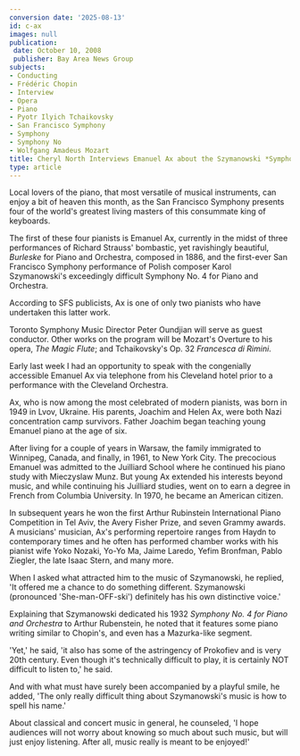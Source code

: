 ```yaml
---
conversion date: '2025-08-13'
id: c-ax
images: null
publication:
 date: October 10, 2008
 publisher: Bay Area News Group
subjects:
- Conducting
- Frédéric Chopin
- Interview
- Opera
- Piano
- Pyotr Ilyich Tchaikovsky
- San Francisco Symphony
- Symphony
- Symphony No
- Wolfgang Amadeus Mozart
title: Cheryl North Interviews Emanuel Ax about the Szymanowski *Symphony No. 4 for Piano and Orchestra
type: article
---
```


Local lovers of the piano, that most versatile of musical instruments, can enjoy a bit of heaven this month, as the San Francisco Symphony presents four of the world's greatest living masters of this consummate king of keyboards.

 The first of these four pianists is Emanuel Ax, currently in the midst of three performances of Richard Strauss' bombastic, yet ravishingly beautiful, *Burleske* for Piano and Orchestra, composed in 1886, and the first-ever San Francisco Symphony performance of Polish composer Karol Szymanowski's exceedingly difficult Symphony No. 4 for Piano and Orchestra.

 According to SFS publicists, Ax is one of only two pianists who have undertaken this latter work.

 Toronto Symphony Music Director Peter Oundjian will serve as guest conductor. Other works on the program will be Mozart's Overture to his opera, *The Magic Flute*; and Tchaikovsky's Op. 32 *Francesca di Rimini*.

 Early last week I had an opportunity to speak with the congenially accessible Emanuel Ax via telephone from his Cleveland hotel prior to a performance with the Cleveland Orchestra.

 Ax, who is now among the most celebrated of modern pianists, was born in 1949 in Lvov, Ukraine. His parents, Joachim and Helen Ax, were both Nazi concentration camp survivors. Father Joachim began teaching young Emanuel piano at the age of six.

 After living for a couple of years in Warsaw, the family immigrated to Winnipeg, Canada, and finally, in 1961, to New York City. The precocious Emanuel was admitted to the Juilliard School where he continued his piano study with Mieczyslaw Munz. But young Ax extended his interests beyond music, and while continuing his Juilliard studies, went on to earn a degree in French from Columbia University. In 1970, he became an American citizen.

 In subsequent years he won the first Arthur Rubinstein International Piano Competition in Tel Aviv, the Avery Fisher Prize, and seven Grammy awards. A musicians' musician, Ax's performing repertoire ranges from Haydn to contemporary times and he often has performed chamber works with his pianist wife Yoko Nozaki, Yo-Yo Ma, Jaime Laredo, Yefim Bronfman, Pablo Ziegler, the late Isaac Stern, and many more.

 When I asked what attracted him to the music of Szymanowski, he replied, 'It offered me a chance to do something different. Szymanowski (pronounced 'She-man-OFF-ski') definitely has his own distinctive voice.'

 Explaining that Szymanowski dedicated his 1932 *Symphony No. 4 for Piano and Orchestra* to Arthur Rubenstein, he noted that it features some piano writing similar to Chopin's, and even has a Mazurka-like segment.

 'Yet,' he said, 'it also has some of the astringency of Prokofiev and is very 20th century. Even though it's technically difficult to play, it is certainly NOT difficult to listen to,' he said.

 And with what must have surely been accompanied by a playful smile, he added, 'The only really difficult thing about Szymanowski's music is how to spell his name.'

 About classical and concert music in general, he counseled, 'I hope audiences will not worry about knowing so much about such music, but will just enjoy listening. After all, music really is meant to be enjoyed!'

